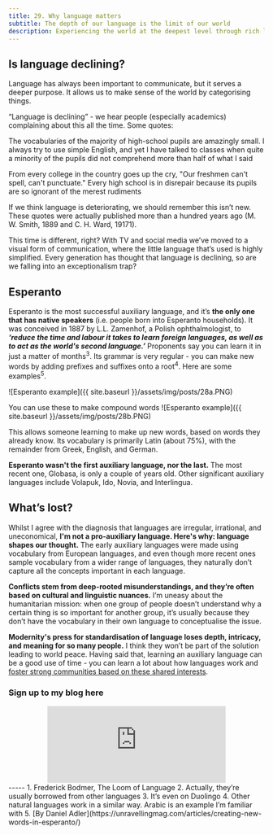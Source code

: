 ```yaml
---
title: 29. Why language matters
subtitle: The depth of our language is the limit of our world
description: Experiencing the world at the deepest level through rich language
---
```


## Is language declining?

Language has always been important to communicate, but it serves a deeper purpose. It allows us to make sense of the world by categorising things.

“Language is declining” - we hear people (especially academics) complaining about this all the time. Some quotes:

The vocabularies of the majority of high-school pupils are amazingly small. I always try to use simple English, and yet I have talked to classes when quite a minority of the pupils did not comprehend more than half of what I said

From every college in the country goes up the cry, "Our freshmen can't spell, can't punctuate." Every high school is in disrepair because its pupils are so ignorant of the merest rudiments

If we think language is deteriorating, we should remember this isn’t new. These quotes were actually published more than a hundred years ago (M. W. Smith, 1889 and C. H. Ward, 19171).

This time is different, right? With TV and social media we’ve moved to a visual form of communication, where the little language that’s used is highly simplified. Every generation has thought that language is declining, so are we falling into an exceptionalism trap?



## Esperanto

Esperanto is the most successful auxiliary language, and it’s __the only one that has native speakers__ (i.e. people born into Esperanto households). It was conceived in 1887 by L.L. Zamenhof, a Polish ophthalmologist, to *__‘reduce the time and labour it takes to learn foreign languages, as well as to act as the world's second language.’__* Proponents say you can learn it in just a matter of months<sup>3</sup>. Its grammar is very regular - you can make new words by adding prefixes and suffixes onto a root<sup>4</sup>. Here are some examples<sup>5</sup>.

![Esperanto example]({{ site.baseurl }}/assets/img/posts/28a.PNG)

You can use these to make compound words
![Esperanto example]({{ site.baseurl }}/assets/img/posts/28b.PNG)


This allows someone learning to make up new words, based on words they already know. Its vocabulary is primarily Latin (about 75%), with the remainder from Greek, English, and German.

__Esperanto wasn't the first auxiliary language, nor the last.__ The most recent one, Globasa, is only a couple of years old. Other significant auxiliary languages include Volapuk, Ido, Novia, and Interlingua.

## What’s lost?
Whilst I agree with the diagnosis that languages are irregular, irrational, and uneconomical, __I'm not a pro-auxiliary language. Here's why: language shapes our thought.__ The early auxiliary languages were made using vocabulary from European languages, and even though more recent ones sample vocabulary from a wider range of languages, they naturally don’t capture all the concepts important in each language.

__Conflicts stem from deep-rooted misunderstandings, and they’re often based on cultural and linguistic nuances.__ I’m uneasy about the humanitarian mission: when one group of people doesn’t understand why a certain thing is so important for another group, it’s usually because they don’t have the vocabulary in their own language to conceptualise the issue.

__Modernity's press for standardisation of language loses depth, intricacy, and meaning for so many people.__ I think they won’t be part of the solution leading to world peace. Having said that, learning an auxiliary language can be a good use of time - you can learn a lot about how languages work and [foster strong communities based on these shared interests](https://www.theguardian.com/lifeandstyle/2003/jul/12/weekend.davidnewnham).

### Sign up to my blog here
<div
  style="text-align:center;width:100%;">
<iframe src="https://taariq.substack.com/embed" width="350" height="150" style="border:1px solid #EEE; background:white; margin: 0 auto; dislay: block;" frameborder="0" scrolling="no"></iframe>

</div>
-----
1. Frederick Bodmer, The Loom of Language
2. Actually, they’re usually borrowed from other languages
3. It’s even on Duolingo
4. Other natural languages work in a similar way. Arabic is an example I’m familiar with
5. [By Daniel Adler](https://unravellingmag.com/articles/creating-new-words-in-esperanto/)
